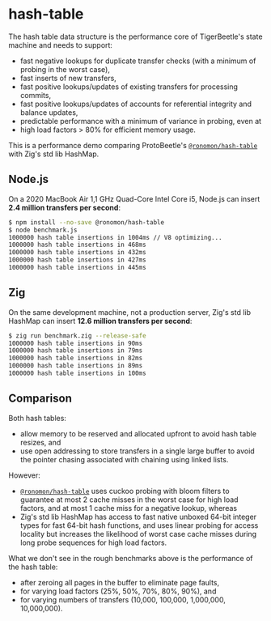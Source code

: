 # hash-table

The hash table data structure is the performance core of TigerBeetle's state machine and needs to support:

* fast negative lookups for duplicate transfer checks (with a minimum of probing in the worst case),
* fast inserts of new transfers,
* fast positive lookups/updates of existing transfers for processing commits,
* fast positive lookups/updates of accounts for referential integrity and balance updates,
* predictable performance with a minimum of variance in probing, even at
* high load factors > 80% for efficient memory usage.

This is a performance demo comparing ProtoBeetle's [`@ronomon/hash-table`](https://github.com/ronomon/hash-table) with Zig's std lib HashMap.

## Node.js

On a 2020 MacBook Air 1,1 GHz Quad-Core Intel Core i5, Node.js can insert **2.4 million transfers per second**:

```bash
$ npm install --no-save @ronomon/hash-table
$ node benchmark.js
1000000 hash table insertions in 1004ms // V8 optimizing...
1000000 hash table insertions in 468ms
1000000 hash table insertions in 432ms
1000000 hash table insertions in 427ms
1000000 hash table insertions in 445ms
```

## Zig

On the same development machine, not a production server, Zig's std lib HashMap can insert **12.6 million transfers per second**:

```bash
$ zig run benchmark.zig --release-safe
1000000 hash table insertions in 90ms
1000000 hash table insertions in 79ms
1000000 hash table insertions in 82ms
1000000 hash table insertions in 89ms
1000000 hash table insertions in 100ms
```

## Comparison

Both hash tables:

* allow memory to be reserved and allocated upfront to avoid hash table resizes, and
* use open addressing to store transfers in a single large buffer to avoid the pointer chasing associated with chaining using linked lists.

However:

* [`@ronomon/hash-table`](https://github.com/ronomon/hash-table) uses cuckoo probing with bloom filters to guarantee at most 2 cache misses in the worst case for high load factors, and at most 1 cache miss for a negative lookup, whereas
* Zig's std lib HashMap has access to fast native unboxed 64-bit integer types for fast 64-bit hash functions, and uses linear probing for access locality but increases the likelihood of worst case cache misses during long probe sequences for high load factors.

What we don't see in the rough benchmarks above is the performance of the hash table:

* after zeroing all pages in the buffer to eliminate page faults,
* for varying load factors (25%, 50%, 70%, 80%, 90%), and
* for varying numbers of transfers (10,000, 100,000, 1,000,000, 10,000,000).
